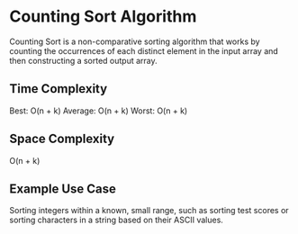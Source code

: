 # Counting Sort Algorithm

Counting Sort is a non-comparative sorting algorithm that works by counting the occurrences of each distinct element in the input array and then constructing a sorted output array.

## Time Complexity

Best: O(n + k)
Average: O(n + k)
Worst: O(n + k)

## Space Complexity

O(n + k)

## Example Use Case

Sorting integers within a known, small range, such as sorting test scores or sorting characters in a string based on their ASCII values.
